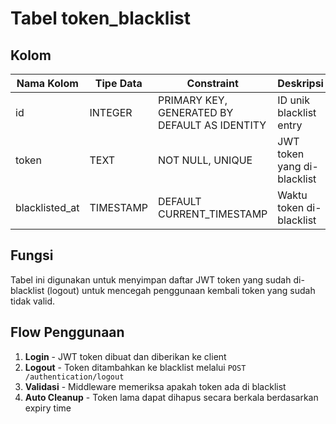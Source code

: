 # Tabel token_blacklist

## Kolom

| Nama Kolom | Tipe Data | Constraint | Deskripsi |
|------------|-----------|------------|-----------|
| id | INTEGER | PRIMARY KEY, GENERATED BY DEFAULT AS IDENTITY | ID unik blacklist entry |
| token | TEXT | NOT NULL, UNIQUE | JWT token yang di-blacklist |
| blacklisted_at | TIMESTAMP | DEFAULT CURRENT_TIMESTAMP | Waktu token di-blacklist |

## Fungsi

Tabel ini digunakan untuk menyimpan daftar JWT token yang sudah di-blacklist (logout) untuk mencegah penggunaan kembali token yang sudah tidak valid.

## Flow Penggunaan

1. **Login** - JWT token dibuat dan diberikan ke client
2. **Logout** - Token ditambahkan ke blacklist melalui `POST /authentication/logout`
3. **Validasi** - Middleware memeriksa apakah token ada di blacklist
4. **Auto Cleanup** - Token lama dapat dihapus secara berkala berdasarkan expiry time
